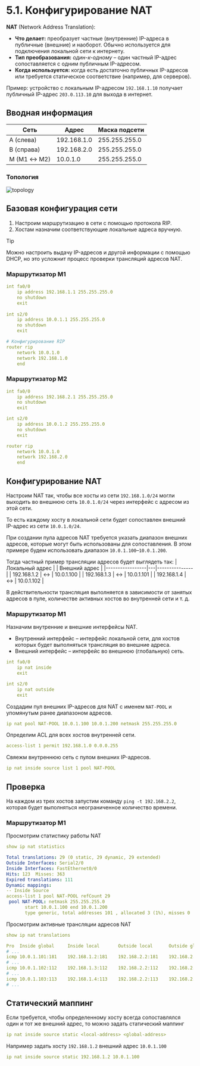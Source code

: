 # 5.1. Конфигурирование NAT
**NAT** (Network Address Translation):
- **Что делает:** преобразует частные (внутренние) IP-адреса в публичные (внешние) и наоборот. Обычно используется для подключения локальной сети к интернету.
- **Тип преобразования:** *один-к-одному* – один частный IP-адрес сопоставляется с одним публичным IP-адресом.
- **Когда используется:** когда есть достаточно публичных IP-адресов или требуется статическое соответствие (например, для серверов).

Пример: устройство с локальным IP-адресом `192.168.1.10` получает публичный IP-адрес `203.0.113.10` для выхода в интернет.

## Вводная информация
| Сеть        | Адрес       | Маска подсети   |
|------------ |-------------|-----------------|
| A (слева)   | 192.168.1.0 | 255.255.255.0   |
| B (справа)  | 192.168.2.0 | 255.255.255.0   |
| M (M1 ↔ M2) | 10.0.1.0    | 255.255.255.0   |

### Топология
![topology](https://i.imgur.com/SdGVkX8.png)

## Базовая конфигурация сети
1. Настроим маршрутизацию в сети с помощью протокола RIP.
2. Хостам назначим соответствующие локальные адреса вручную.
> [!TIP]
> Можно настроить выдачу IP-адресов и другой информации с помощью DHCP, но это усложнит процесс проверки трансляций адресов NAT.

### Маршрутизатор M1
```yaml
int fa0/0
    ip address 192.168.1.1 255.255.255.0
    no shutdown
    exit
    
int s2/0
    ip address 10.0.1.1 255.255.255.0
    no shutdown
    exit

# Конфигурирование RIP
router rip
    network 10.0.1.0
    network 192.168.1.0
    end
```

### Маршрутизатор M2
```yaml
int fa0/0
    ip address 192.168.2.1 255.255.255.0
    no shutdown
    exit

int s2/0
    ip address 10.0.1.2 255.255.255.0
    no shutdown
    exit

router rip
    network 10.0.1.0
    network 192.168.2.0
    end
```

## Конфигурирование NAT
Настроим NAT так, чтобы все хосты из сети `192.168.1.0/24` могли выходить во внешнюю сеть `10.0.1.0/24` через интерфейс с адресом из этой сети.

То есть каждому хосту в локальной сети будет сопоставлен внешний IP-адрес из сети `10.0.1.0/24`.

При создании пула адресов NAT требуется указать диапазон внешних адресов, которые могут быть использованы для сопоставления. В этом примере будем использовать диапазон `10.0.1.100`–`10.0.1.200`.

Тогда частный пример трансляции адресов будет выглядеть так:
| Локальный адрес |   | Внешний адрес |
|-----------------|---|---------------|
| 192.168.1.2     | ↔ | 10.0.1.100    |
| 192.168.1.3     | ↔ | 10.0.1.101    |
| 192.168.1.4     | ↔ | 10.0.1.102    |

В действительности трансляция выполняется в зависимости от занятых адресов в пуле, количестве активных хостов во внутренней сети и т. д.

### Маршрутизатор M1
Назначим внутренние и внешние интерфейсы NAT.
- Внутренний интерфейс – интерфейс локальной сети, для хостов которых будет выполняться трансляция во внешние адреса.
- Внешний интерфейс – интерфейс во внешнюю (глобальную) сеть.
```yaml
int fa0/0
    ip nat inside
    exit

int s2/0
    ip nat outside
    exit
```
Создадим пул внешних IP-адресов для NAT с именем `NAT-POOL` и упомянутым ранее диапазоном адресов.
```yaml
ip nat pool NAT-POOL 10.0.1.100 10.0.1.200 netmask 255.255.255.0
```
Определим ACL для всех хостов внутренней сети.
```yaml
access-list 1 permit 192.168.1.0 0.0.0.255
```
Свяежм внутреннюю сеть с пулом внешних IP-адресов.
```yaml
ip nat inside source list 1 pool NAT-POOL
```

## Проверка
На каждом из трех хостов запустим команду `ping -t 192.168.2.2`, которая будет выполняться неограниченное количество времени.

### Маршрутизатор M1
Просмотрим статистику работы NAT
```yaml
show ip nat statistics
```
```yaml
Total translations: 29 (0 static, 29 dynamic, 29 extended)
Outside Interfaces: Serial2/0
Inside Interfaces: FastEthernet0/0
Hits: 123  Misses: 363
Expired translations: 111
Dynamic mappings:
-- Inside Source
access-list 1 pool NAT-POOL refCount 29
 pool NAT-POOL: netmask 255.255.255.0
       start 10.0.1.100 end 10.0.1.200
       type generic, total addresses 101 , allocated 3 (1%), misses 0
```
Просмотрим активные трансляции адресов NAT
```yaml
show ip nat translations
```
```yaml
Pro  Inside global     Inside local       Outside local      Outside global
# ...
icmp 10.0.1.101:181    192.168.1.2:181    192.168.2.2:181    192.168.2.2:181
# ...
icmp 10.0.1.102:112    192.168.1.3:112    192.168.2.2:112    192.168.2.2:112
# ...
icmp 10.0.1.103:113    192.168.1.4:113    192.168.2.2:113    192.168.2.2:113
# ...
```

## Статический маппинг
Если требуется, чтобы определенному хосту всегда сопоставлялся один и тот же внешний адрес, то можно задать статический маппинг
```yaml
ip nat inside source static <local-address> <global-address>
```
Например задать хосту `192.168.1.2` внешний адрес `10.0.1.100`
```yaml
ip nat inside source static 192.168.1.2 10.0.1.100
```